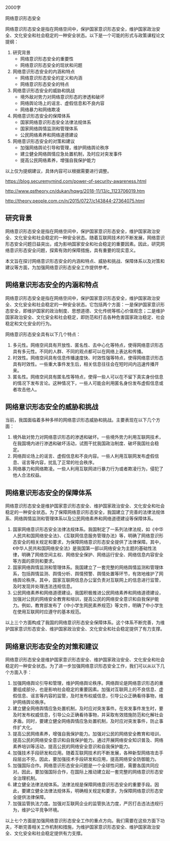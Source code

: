 

2000字

网络意识形态安全



网络意识形态安全是指在网络空间中，保护国家意识形态安全，维护国家政治安全、文化安全和社会稳定的一种安全状态。以下是一个可能的形式与政策课程论文提纲：

1. 研究背景
   - 网络意识形态安全的重要性
   - 网络意识形态安全的现状和问题
2. 网络意识形态安全的内涵和特点
   - 网络意识形态安全的定义和内涵
   - 网络意识形态安全的特点
3. 网络意识形态安全的威胁和挑战
   - 境外敌对势力对网络意识形态的渗透和破坏
   - 网络舆论场上的谣言、虚假信息和不良内容
   - 网络暴力和网络欺凌
4. 网络意识形态安全的保障体系
   - 国家网络意识形态安全法律法规体系
   - 国家网络舆情监测和管理体系
   - 公民网络素养和网络道德建设
5. 网络意识形态安全的对策和建议
   - 加强网络舆论引导和管理，维护网络舆论秩序
   - 建立健全网络舆情应急处置机制，及时应对突发事件
   - 提高公民网络素养，增强自我保护能力

以上仅为提纲建议，具体内容可以根据需要进行调整。

https://blog.securemymind.com/power-of-security-awareness.html

http://www.qstheory.cn/dukan/hqwg/2018-11/13/c_1123706019.htm

http://theory.people.com.cn/n/2015/0727/c143844-27364075.html





## 研究背景

网络意识形态安全是指在网络空间中，保护国家意识形态安全，维护国家政治安全、文化安全和社会稳定的一种安全状态。随着互联网技术的不断发展，网络意识形态安全问题日益突出，成为影响国家安全和社会稳定的重要因素。因此，研究网络意识形态安全问题，探索有效的保障措施，具有重要的现实意义。

本文旨在探讨网络意识形态安全的内涵和特点、威胁和挑战、保障体系以及对策和建议等方面，为加强网络意识形态安全工作提供参考。

## 网络意识形态安全的内涵和特点

网络意识形态安全是指在网络空间中，保护国家意识形态安全，维护国家政治安全、文化安全和社会稳定的一种安全状态。它包括两个方面：一是保护国家意识形态安全，即维护国家的政治制度、思想道德、文化传统等核心价值观念；二是维护国家政治安全、文化安全和社会稳定，即防范和打击各种危害国家政治稳定、社会稳定和文化安全的行为。

网络意识形态安全具有以下几个特点：

1. 多元性。网络空间具有开放性、匿名性、去中心化等特点，使得网络意识形态具有多元性。不同的人群、不同的观点都可以在网络上表达和传播。
2. 时效性。网络空间具有信息传播速度快、时效性强等特点，使得网络意识形态具有时效性。一些重大事件发生后，相关信息往往会在短时间内迅速传播开来。
3. 匿名性。网络空间具有匿名性等特点，使得一些人可以在不留下真实身份信息的情况下发布言论。这种情况下，一些人可能会利用匿名身份发布虚假信息或者攻击他人。

## 网络意识形态安全的威胁和挑战

当前，我国面临着多种多样的网络意识形态威胁和挑战。主要表现在以下几个方面：

1. 境外敌对势力对网络意识形态的渗透和破坏。一些境外势力利用互联网技术，在我国境内进行渗透和破坏活动，试图干扰我国政治制度、破坏我国社会稳定。
2. 网络舆论场上的谣言、虚假信息和不良内容。一些人利用互联网发布虚假信息、谣言等内容，扰乱了正常的社会秩序。
3. 网络暴力和网络欺凌。一些人利用互联网进行暴力行为或者欺凌行为，侵犯了他人合法权益。

## 网络意识形态安全的保障体系

网络意识形态安全是维护国家意识形态安全、维护国家政治安全、文化安全和社会稳定的一种安全状态。为了保障网络意识形态安全，我国建立了完善的法律法规体系、网络舆情监测和管理体系以及公民网络素养和网络道德建设等保障体系。

1. 国家网络意识形态安全法律法规体系。我国制定了一系列法律法规，如《中华人民共和国网络安全法》、《互联网信息服务管理办法》等，明确了网络意识形态安全的相关规定和要求，为保障网络意识形态安全提供了法律保障。其中，《中华人民共和国网络安全法》是我国第一部以网络安全为主题的基础性法律，明确了网络空间主权、网络安全保护、网络运行安全、网络信息内容安全等方面的原则和要求。
2. 国家网络舆情监测和管理体系。我国建立了一套完整的网络舆情监测和管理体系，包括舆情监测、舆情分析、舆情预警、舆情处置等环节，有效地维护了网络舆论秩序。其中，国家互联网信息办公室负责对互联网上的信息进行监管，及时发现并处理违法违规信息。
3. 公民网络素养和网络道德建设。我国积极推进公民网络素养和网络道德建设，加强对公民的网络安全教育和培训，提高公民的网络安全意识和自我保护能力。例如，教育部发布了《中小学生网民素养规范》等文件，明确了中小学生在使用互联网时应遵守的基本规范。

以上三个方面构成了我国的网络意识形态安全保障体系。这个体系不断完善，为维护国家意识形态安全、维护国家政治安全、文化安全和社会稳定提供了有力支撑。

## 网络意识形态安全的对策和建议

网络意识形态安全是维护国家意识形态安全、维护国家政治安全、文化安全和社会稳定的一种安全状态。为了进一步加强网络意识形态安全工作，我们可以从以下几个方面入手：

1. 加强网络舆论引导和管理，维护网络舆论秩序。网络舆论是网络意识形态的重要组成部分，也是影响社会稳定的重要因素。加强对互联网上的不良信息、虚假信息、谣言等内容的监管，及时发布权威信息，引导公众正确看待事物，维护网络舆论秩序。
2. 建立健全网络舆情应急处置机制，及时应对突发事件。在突发事件发生时，要及时发布权威信息，引导公众正确看待事物，并采取有效措施防范和化解社会矛盾。同时，要建立健全网络舆情应急处置机制，及时应对突发事件，防止事件扩大化。
3. 提高公民网络素养，增强自我保护能力。加强对公民的网络安全教育和培训，提高公民的网络安全意识和自我保护能力。通过开展网络安全知识普及、网络素养培训等活动，提高公民的网络安全意识和自我保护能力。
4. 加强技术手段研发和应用。随着互联网技术的不断发展，各种新型网络攻击手段层出不穷。因此，要加强技术手段研发和应用，提高网络安全防御能力。
5. 加强国际合作。网络意识形态安全问题是一个全球性问题，需要各国共同应对。因此，要加强国际合作，在国际上推动建立起一套完整的网络意识形态安全治理机制。
6. 建立健全法律法规体系。法律法规是保障网络意识形态安全的重要手段。因此，要建立健全法律法规体系，明确相关规定和要求，为保障网络意识形态安全提供法律保障。
7. 加强监管执法力度。加强对互联网企业的监管执法力度，严厉打击违法违规行为，维护公平竞争环境。

以上七个方面是加强网络意识形态安全工作的重点方向。我们需要在这些方面下功夫，不断完善相关工作机制和措施，为维护国家意识形态安全、维护国家政治安全、文化安全和社会稳定提供有力支撑。